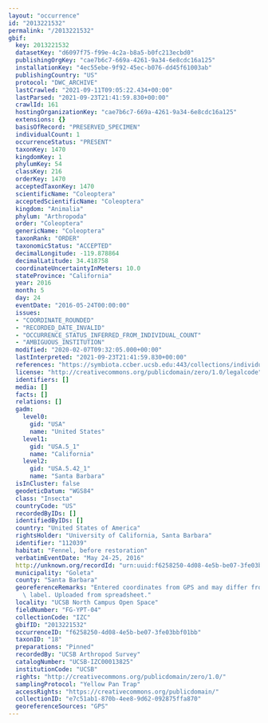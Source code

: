 ```yaml
---
layout: "occurrence"
id: "2013221532"
permalink: "/2013221532"
gbif:
  key: 2013221532
  datasetKey: "d6097f75-f99e-4c2a-b8a5-b0fc213ecbd0"
  publishingOrgKey: "cae7b6c7-669a-4261-9a34-6e8cdc16a125"
  installationKey: "4ec55ebe-9f92-45ec-b076-dd45f61003ab"
  publishingCountry: "US"
  protocol: "DWC_ARCHIVE"
  lastCrawled: "2021-09-11T09:05:22.434+00:00"
  lastParsed: "2021-09-23T21:41:59.830+00:00"
  crawlId: 161
  hostingOrganizationKey: "cae7b6c7-669a-4261-9a34-6e8cdc16a125"
  extensions: {}
  basisOfRecord: "PRESERVED_SPECIMEN"
  individualCount: 1
  occurrenceStatus: "PRESENT"
  taxonKey: 1470
  kingdomKey: 1
  phylumKey: 54
  classKey: 216
  orderKey: 1470
  acceptedTaxonKey: 1470
  scientificName: "Coleoptera"
  acceptedScientificName: "Coleoptera"
  kingdom: "Animalia"
  phylum: "Arthropoda"
  order: "Coleoptera"
  genericName: "Coleoptera"
  taxonRank: "ORDER"
  taxonomicStatus: "ACCEPTED"
  decimalLongitude: -119.878864
  decimalLatitude: 34.418758
  coordinateUncertaintyInMeters: 10.0
  stateProvince: "California"
  year: 2016
  month: 5
  day: 24
  eventDate: "2016-05-24T00:00:00"
  issues:
  - "COORDINATE_ROUNDED"
  - "RECORDED_DATE_INVALID"
  - "OCCURRENCE_STATUS_INFERRED_FROM_INDIVIDUAL_COUNT"
  - "AMBIGUOUS_INSTITUTION"
  modified: "2020-02-07T09:32:05.000+00:00"
  lastInterpreted: "2021-09-23T21:41:59.830+00:00"
  references: "https://symbiota.ccber.ucsb.edu:443/collections/individual/index.php?occid=112039"
  license: "http://creativecommons.org/publicdomain/zero/1.0/legalcode"
  identifiers: []
  media: []
  facts: []
  relations: []
  gadm:
    level0:
      gid: "USA"
      name: "United States"
    level1:
      gid: "USA.5_1"
      name: "California"
    level2:
      gid: "USA.5.42_1"
      name: "Santa Barbara"
  isInCluster: false
  geodeticDatum: "WGS84"
  class: "Insecta"
  countryCode: "US"
  recordedByIDs: []
  identifiedByIDs: []
  country: "United States of America"
  rightsHolder: "University of California, Santa Barbara"
  identifier: "112039"
  habitat: "Fennel, before restoration"
  verbatimEventDate: "May 24-25, 2016"
  http://unknown.org/recordId: "urn:uuid:f6258250-4d08-4e5b-be07-3fe03bbf01bb"
  municipality: "Goleta"
  county: "Santa Barbara"
  georeferenceRemarks: "Entered coordinates from GPS and may differ from what is on\
    \ label. Uploaded from spreadsheet."
  locality: "UCSB North Campus Open Space"
  fieldNumber: "FG-YPT-04"
  collectionCode: "IZC"
  gbifID: "2013221532"
  occurrenceID: "f6258250-4d08-4e5b-be07-3fe03bbf01bb"
  taxonID: "18"
  preparations: "Pinned"
  recordedBy: "UCSB Arthropod Survey"
  catalogNumber: "UCSB-IZC00013825"
  institutionCode: "UCSB"
  rights: "http://creativecommons.org/publicdomain/zero/1.0/"
  samplingProtocol: "Yellow Pan Trap"
  accessRights: "https://creativecommons.org/publicdomain/"
  collectionID: "e7c51ab1-870b-4ee8-9d62-092875ffa870"
  georeferenceSources: "GPS"
---
```

